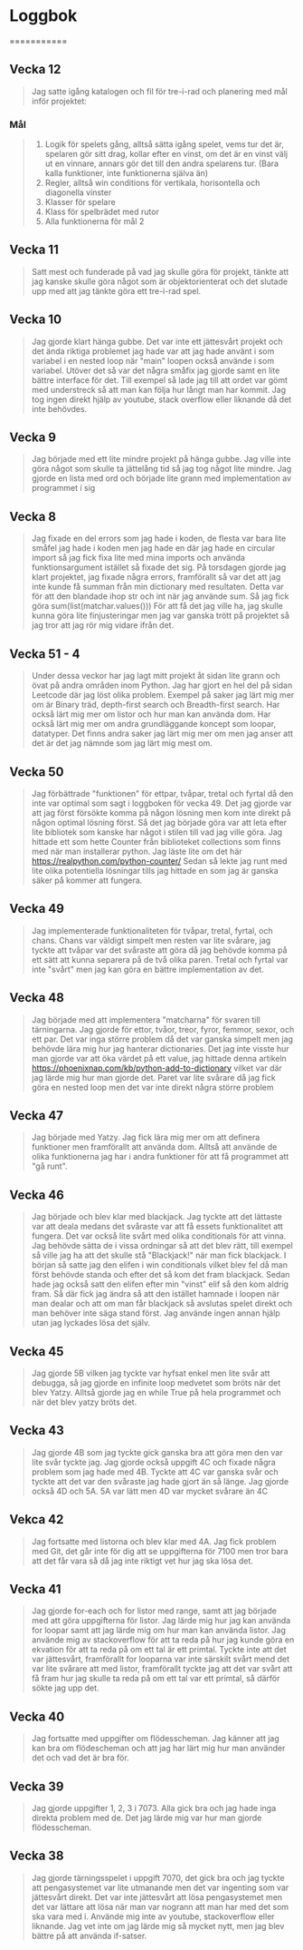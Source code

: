 # Loggbok
===========
## Vecka 12
> Jag satte igång katalogen och fil för tre-i-rad och planering med mål inför projektet:
### Mål
> 1. Logik för spelets gång, alltså sätta igång spelet, vems tur det är, spelaren gör sitt drag, kollar efter en vinst, om det är en vinst välj ut en vinnare, annars gör det till den andra spelarens tur. (Bara kalla funktioner, inte funktionerna själva än)
> 2. Regler, alltså win conditions för vertikala, horisontella och diagonella vinster
> 3. Klasser för spelare
> 4. Klass för spelbrädet med rutor
> 5. Alla funktionerna för mål 2
## Vecka 11
> Satt mest och funderade på vad jag skulle göra för projekt, tänkte att jag kanske skulle göra något som är objektorienterat och det slutade upp med att jag tänkte göra ett tre-i-rad spel.
## Vecka 10
> Jag gjorde klart hänga gubbe. Det var inte ett jättesvårt projekt och det ända riktiga problemet jag hade var att jag hade använt i som variabel i en nested loop när "main" loopen också använde i som variabel. Utöver det så var det några småfix jag gjorde samt en lite bättre interface för det. Till exempel så lade jag till att ordet var gömt med understreck så att man kan följa hur långt man har kommit. Jag tog ingen direkt hjälp av youtube, stack overflow eller liknande då det inte behövdes. 
## Vecka 9
> Jag började med ett lite mindre projekt på hänga gubbe. Jag ville inte göra något som skulle ta jättelång tid så jag tog något lite mindre. Jag gjorde en lista med ord och började lite grann med implementation av programmet i sig
## Vecka 8
> Jag fixade en del errors som jag hade i koden, de flesta var bara lite småfel jag hade i koden men jag hade en där jag hade en circular import så jag fick fixa lite med mina imports och använda funktionsargument istället så fixade det sig. På torsdagen gjorde jag klart projektet, jag fixade några errors, framförallt så var det att jag inte kunde få summan från min dictionary med resultaten. Detta var för att den blandade ihop str och int när jag använde sum. Så jag fick göra sum(list(matchar.values())) För att få det jag ville ha, jag skulle kunna göra lite finjusteringar men jag var ganska trött på projektet så jag tror att jag rör mig vidare ifrån det.
## Vecka 51 - 4
> Under dessa veckor har jag lagt mitt projekt åt sidan lite grann och övat på andra områden inom Python. Jag har gjort en hel del på sidan Leetcode där jag löst olika problem. Exempel på saker jag lärt mig mer om är Binary träd, depth-first search och Breadth-first search. Har också lärt mig mer om listor och hur man kan använda dom. Har också lärt mig mer om andra grundläggande koncept som loopar, datatyper. Det finns andra saker jag lärt mig mer om men jag anser att det är det jag nämnde som jag lärt mig mest om.
## Vecka 50
> Jag förbättrade "funktionen" för ettpar, tvåpar, tretal och fyrtal då den inte var optimal som sagt i loggboken för vecka 49. Det jag gjorde var att jag först försökte komma på någon lösning men kom inte direkt på någon optimal lösning först. Så det jag började göra var att leta efter lite bibliotek som kanske har något i stilen till vad jag ville göra. Jag hittade ett som hette Counter från biblioteket collections som finns med när man installerar python. Jag läste lite om det här https://realpython.com/python-counter/ Sedan så lekte jag runt med lite olika potentiella lösningar tills jag hittade en som jag är ganska säker på kommer att fungera.

## Vecka 49
> Jag implementerade funktionaliteten för tvåpar, tretal, fyrtal, och chans. Chans var väldigt simpelt men resten var lite svårare, jag tyckte att tvåpar var det svåraste att göra då jag behövde komma på ett sätt att kunna separera på de två olika paren. Tretal och fyrtal var inte "svårt" men jag kan göra en bättre implementation av det.
## Vecka 48
> Jag började med att implementera "matcharna" för svaren till tärningarna. Jag gjorde för ettor, tvåor, treor, fyror, femmor, sexor, och ett par. Det var inga större problem då det var ganska simpelt men jag behövde lära mig hur jag hanterar dictionaries. Det jag inte visste hur man gjorde var att öka värdet på ett value, jag hittade denna artikeln https://phoenixnap.com/kb/python-add-to-dictionary vilket var där jag lärde mig hur man gjorde det. Paret var lite svårare då jag fick göra en nested loop men det var inte direkt några större problem

## Vecka 47
> Jag började med Yatzy. Jag fick lära mig mer om att definera funktioner men framförallt att använda dom. Alltså att använde de olika funktionerna jag har i andra funktioner för att få programmet att "gå runt".
## Vecka 46
> Jag började och blev klar med blackjack. Jag tyckte att det lättaste var att deala medans det svåraste var att få essets funktionalitet att fungera. Det var också lite svårt med olika conditionals för att vinna. Jag behövde sätta de i vissa ordningar så att det blev rätt, till exempel så ville jag ha att det skulle stå "Blackjack!" när man fick blackjack. I början så satte jag den elifen i win conditionals vilket blev fel då man först behövde standa och efter det så kom det fram blackjack. Sedan hade jag också satt den elifen efter min "vinst" elif så den kom aldrig fram. Så där fick jag ändra så att den istället hamnade i loopen när man dealar och att om man får blackjack så avslutas spelet direkt och man behöver inte säga stand först. Jag använde ingen annan hjälp utan jag lyckades lösa det själv.

## Vecka 45
> Jag gjorde 5B vilken jag tyckte var hyfsat enkel men lite svår att debugga, så jag gjorde en infinite loop medvetet som bröts när det blev Yatzy. Alltså gjorde jag en while True på hela programmet och när det blev yatzy bröts det.

## Vecka 43
> Jag gjorde 4B som jag tyckte gick ganska bra att göra men den var lite svår tyckte jag. Jag gjorde också uppgift 4C och fixade några problem som jag hade med 4B. Tyckte att 4C var ganska svår och tyckte att det var den svåraste jag hade gjort än så länge. Jag gjorde också 4D och 5A. 5A var lätt men 4D var mycket svårare än 4C

## Vekca 42
> Jag fortsatte med listorna och blev klar med 4A. Jag fick problem med Git, det går inte för dig att se uppgifterna för 7100 men tror bara att det får vara så då jag inte riktigt vet hur jag ska lösa det.

## Vecka 41
> Jag gjorde for-each och for listor med range, samt att jag började med att göra uppgifterna för listor.
> Jag lärde mig hur jag kan använda for loopar samt att jag lärde mig om hur man kan använda listor.
> Jag använde mig av stackoverflow för att ta reda på hur jag kunde göra en ekvation för att ta reda på om ett tal är ett primtal.
> Tyckte inte att det var jättesvårt, framförallt for looparna var inte särskilt svårt mend det var lite svårare att med listor, framförallt tyckte jag att det var svårt att få fram hur jag skulle ta reda på om ett tal var ett primtal, så därför sökte jag upp det.

## Vecka 40
> Jag fortsatte med uppgifter om flödesscheman.
> Jag känner att jag kan bra om flödescheman och att jag har lärt mig hur man använder det och vad det är bra för.

## Vecka 39
> Jag gjorde uppgifter 1, 2, 3 i 7073. Alla gick bra och jag hade inga direkta problem med de. Det jag lärde mig var hur man gjorde flödesscheman.


## Vecka 38
> Jag gjorde tärningsspelet i uppgift 7070, det gick bra och jag tyckte att pengasystemet var lite utmanande men det var ingenting som var jättesvårt direkt. Det var inte jättesvårt att lösa pengasystemet men det var lättare att lösa när man var nogrann att man har med det som ska vara med i.
> Använde mig inte av youtube, stackoverflow eller liknande.
> Jag vet inte om jag lärde mig så mycket nytt, men jag blev bättre på att använda if-satser.
